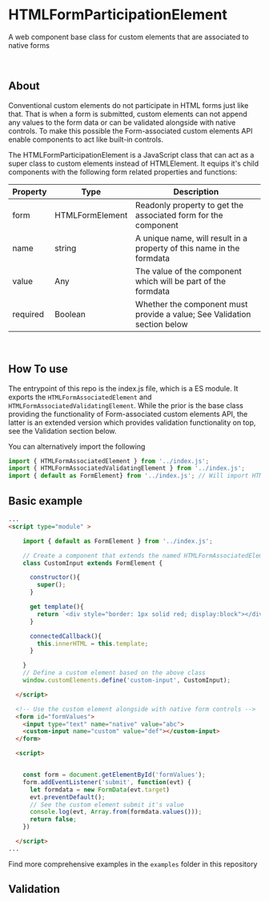 # HTMLFormParticipationElement
A web component base class for custom elements that are associated to native forms

&nbsp;
## About
Conventional custom elements do not participate in HTML forms just like that. That is when a form is submitted, custom elements can not append any values to the form data or can be validated alongside with native controls.
To make this possible the Form-associated custom elements API enable components to act like built-in controls.

The HTMLFormParticipationElement is a JavaScript class that can act as a super class to custom elements instead of HTMLElement. 
It equips it's child components with the following form related properties and functions:


Property               | Type | Description
----------------------- | ---- | -----------------------------------
form | HTMLFormElement | Readonly property to get the associated form for the component
name | string | A unique name, will result in a property of this name in the formdata
value | Any | The value of the component which will be part of the formdata 
required | Boolean | Whether the component must provide a value; See Validation section below



&nbsp;
## How To use
The entrypoint of this repo is the index.js file, which is a ES module.
It exports the <code>HTMLFormAssociatedElement</code> and <code>HTMLFormAssociatedValidatingElement</code>.
While the prior is the base class providing the functionality of Form-associated custom elements API, the latter is an extended version which provides validation functionality on top, see the Validation section below.

You can alternatively import the following
```javascript
import { HTMLFormAssociatedElement } from '../index.js';
import { HTMLFormAssociatedValidatingElement } from '../index.js';
import { default as FormElement} from '../index.js'; // Will import HTMLFormAssociatedValidatingElement when supported by your user agent, or HTMLFormAssociatedElement otherwise
```


## Basic example

```html
...
<script type="module" >

    import { default as FormElement } from '../index.js';

    // Create a component that extends the named HTMLFormAssociatedElement
    class CustomInput extends FormElement {

      constructor(){
        super();
      }

      get template(){
        return `<div style="border: 1px solid red; display:block"></div>`
      }

      connectedCallback(){
        this.innerHTML = this.template;
      }

    }
    // Define a custom element based on the above class
    window.customElements.define('custom-input', CustomInput);

  </script>

  <!-- Use the custom element alongside with native form controls -->
  <form id="formValues">
    <input type="text" name="native" value="abc">
    <custom-input name="custom" value="def"></custom-input>
  </form>

  <script>


    const form = document.getElementById('formValues');
    form.addEventListener('submit', function(evt) {
      let formdata = new FormData(evt.target)
      evt.preventDefault();
      // See the custom element submit it's value
      console.log(evt, Array.from(formdata.values()));
      return false;
    })

  </script>
...
```

Find more comprehensive examples in the <code>examples</code> folder in this repository


## Validation